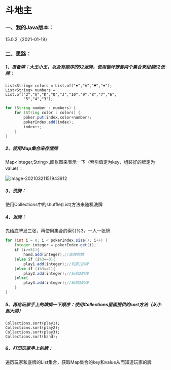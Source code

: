 # 斗地主

### 一、我的Java版本：

15.0.2（2021-01-19）

### 二、思路：

##### 1、准备牌：大王小王，以及有顺序的52张牌，使用循环嵌套两个集合来组装52张牌：

```
List<String> colors = List.of("♠","♣","♥","♦");
List<String> numbers = List.of("2","A","K","Q","J","10","9","8","7","6",
        "5","4","3");
```

```java
for (String number : numbers) {
    for (String color : colors) {
        poker.put(index,color+number);
        pokerIndex.add(index);
        index++;
    }
}
```

##### 2、使用Map集合来存储牌

Map<Integer,String>,画张图来表示一下（索引值定为key，组装好的牌定为value）：

![image-20210321151943912](../../Githubblog/source/images/%E6%96%97%E5%9C%B0%E4%B8%BB/image-20210321151943912.png)

##### 3、洗牌：

使用Collections中的shuffle(List)方法来随机洗牌

##### 4、发牌：

先给底牌发三张，再使用集合的索引%3，一人一张牌

```java
for (int i = 0; i < pokerIndex.size(); i++) {
    Integer integer = pokerIndex.get(i);
    if (i>=51){
        hand.add(integer);//底牌的牌
    }else if (i%3==0){
        play1.add(integer);//玩家1的牌
    }else if (i%3==1){
        play2.add(integer);//玩家2的牌
    }else{
        play3.add(integer);//玩家3的牌
    }
}
```

##### 5、再给玩家手上的牌排一下顺序：使用Collections里面提供的sort方法（从小到大排）

```
Collections.sort(play1);
Collections.sort(play2);
Collections.sort(play3);
Collections.sort(hand);
```

##### 6、打印玩家手上的牌：

遍历玩家和底牌的List集合，获取Map集合的key和value从而知道玩家的牌